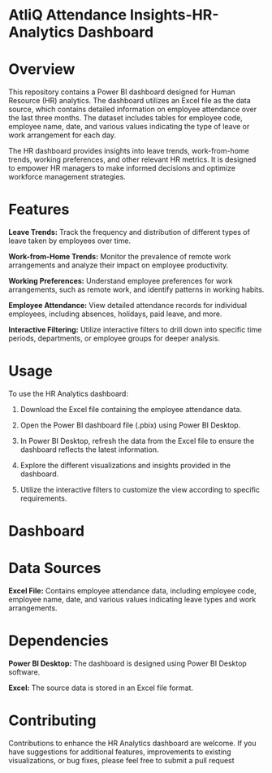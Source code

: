 # AtliQ Attendance Insights-HR-Analytics Dashboard

# Overview

This repository contains a Power BI dashboard designed for Human Resource (HR) analytics. The dashboard utilizes an Excel file as the data source, which contains detailed information on employee attendance over the last three months. The dataset includes tables for employee code, employee name, date, and various values indicating the type of leave or work arrangement for each day.

The HR dashboard provides insights into leave trends, work-from-home trends, working preferences, and other relevant HR metrics. It is designed to empower HR managers to make informed decisions and optimize workforce management strategies.

# Features

**Leave Trends:** Track the frequency and distribution of different types of leave taken by employees over time.

**Work-from-Home Trends:** Monitor the prevalence of remote work arrangements and analyze their impact on employee productivity.

**Working Preferences:** Understand employee preferences for work arrangements, such as remote work, and identify patterns in working habits.

**Employee Attendance:** View detailed attendance records for individual employees, including absences, holidays, paid leave, and more.

**Interactive Filtering:** Utilize interactive filters to drill down into specific time periods, departments, or employee groups for deeper analysis.

# Usage

To use the HR Analytics dashboard:

1. Download the Excel file containing the employee attendance data.

2. Open the Power BI dashboard file (.pbix) using Power BI Desktop.

3. In Power BI Desktop, refresh the data from the Excel file to ensure the dashboard reflects the latest information.

4. Explore the different visualizations and insights provided in the dashboard.

5. Utilize the interactive filters to customize the view according to specific requirements.

# Dashboard


# Data Sources

**Excel File:** Contains employee attendance data, including employee code, employee name, date, and various values indicating leave types and work arrangements.

# Dependencies

**Power BI Desktop:** The dashboard is designed using Power BI Desktop software.

**Excel:** The source data is stored in an Excel file format.

# Contributing

Contributions to enhance the HR Analytics dashboard are welcome. If you have suggestions for additional features, improvements to existing visualizations, or bug fixes, please feel free to submit a pull request
